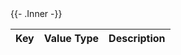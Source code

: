 <table>
  <thead>
    <tr>
      <th>Key</th>
      <th>Value Type</th>
      <th>Description</th>
    </tr>
  </thead>
  <tbody>
    {{- .Inner -}}
  </tbody>
</table>
